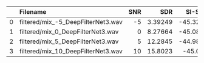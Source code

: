 |    | Filename                           |   SNR |      SDR |   SI-SDR |    PESQ | NISQA   | DNSMOS   | MOS   |
|---:|:-----------------------------------|------:|---------:|---------:|--------:|:--------|:---------|:------|
|  0 | filtered/mix_-5_DeepFilterNet3.wav |    -5 |  3.39249 | -45.3224 | 1.23607 |         |          |       |
|  1 | filtered/mix_0_DeepFilterNet3.wav  |     0 |  8.27664 | -45.0861 | 1.54594 |         |          |       |
|  2 | filtered/mix_5_DeepFilterNet3.wav  |     5 | 12.2845  | -44.9898 | 2.1792  |         |          |       |
|  3 | filtered/mix_10_DeepFilterNet3.wav |    10 | 15.8023  | -45.015  | 2.68805 |         |          |       |